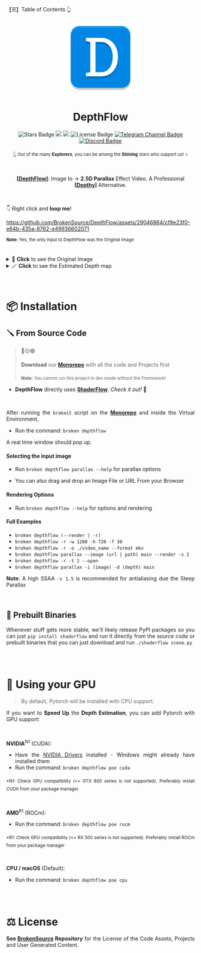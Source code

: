 【☰】Table of Contents 👆

<div align="justify">

<div align="center">
  <img src="./DepthFlow/Resources/DepthFlow.png" width="200">

  <h1>DepthFlow</h1>

  <img src="https://img.shields.io/github/stars/BrokenSource/DepthFlow?style=flat" alt="Stars Badge"/>
  <img src="https://img.shields.io/endpoint?url=https%3A%2F%2Fhits.dwyl.com%2FBrokenSource%2FDepthFlow.json%3Fshow%3Dunique&label=Visitors&color=blue"/>
  <img src="https://img.shields.io/endpoint?url=https%3A%2F%2Fhits.dwyl.com%2FBrokenSource%2FDepthFlow.json&label=Page%20Views&color=blue"/>
  <img src="https://img.shields.io/github/license/BrokenSource/DepthFlow?color=blue" alt="License Badge"/>
  <a href="https://t.me/brokensource">
    <img src="https://img.shields.io/badge/Telegram-Channel-blue?logo=telegram" alt="Telegram Channel Badge"/>
  </a>
  <a href="https://discord.gg/KjqvcYwRHm">
    <img src="https://img.shields.io/discord/1184696441298485370?label=Discord&color=blue" alt="Discord Badge"/>
  </a>

  <sub> 👆 Out of the many **Explorers**, you can be among the **Shining** stars who support us! ⭐️ </sub>

  <br>

  **[**[**DepthFlow**](https://github.com/BrokenSource/DepthFlow)**]**: Image to → **2.5D Parallax** Effect Video. A Professional **[**[**Depthy**](https://depthy.stamina.pl)**]** Alternative.
</div>

<br>

👇 Right click and **loop me**!

https://github.com/BrokenSource/DepthFlow/assets/29046864/cf9e23f0-e64b-435a-8762-e49936602071

<sup><b>Note:</b> Yes, the only input to DepthFlow was the Original Image</sup>

<br>

<details>
<summary>🎩 <b>Click</b> to see the Original Image </summary>
  <br>
  <a href="https://wallhaven.cc/w/pkz5r9">
    <img src="https://github.com/BrokenSource/DepthFlow/assets/29046864/1975fdc9-9517-4700-88dd-ed8175ab813f" alt="Original Image">
  </a>
  <br>
  <b>Source:</b> <a href="https://wallhaven.cc/w/pkz5r9">Wallhaven</a>. All images remain property of their original owners. ⚖️
  <br>
  <br>
</details>

<details>
<summary>🪄 <b>Click</b> to see the Estimated Depth map </summary>
  <br>
  <img src="https://github.com/BrokenSource/DepthFlow/assets/29046864/7f73775e-0b08-4a4f-bf97-7cb8f3aecad8" alt="Depth Map">
  <br>
  The Depth Map was estimated with <a href="https://github.com/isl-org/ZoeDepth"><b>ZoeDepth</b></a> 🚀
  <br>
  <br>
</details>

<br>
<br>

# 📦 Installation

## 🪛 From Source Code

> 🔴🟡🟢
>
> **Download** our [**Monorepo**](https://github.com/BrokenSource/BrokenSource#-running-from-the-source-code) with all the code and Projects first
>
> <sub><b>Note:</b> You cannot run this project in dev mode without the <i>Framework!</i></sub>

- **DepthFlow** directly uses [**ShaderFlow**](https://github.com/BrokenSource/ShaderFlow). _Check it out!_ 🚀

<br>

After running the `brakeit` script on the [**Monorepo**](https://github.com/BrokenSource/BrokenSource#-running-from-the-source-code) and inside the Virtual Environment,

- Run the command: `broken depthflow`

A real time window should pop up.

#### Selecting the input image
- Run `broken depthflow parallax --help` for parallax options

- You can also drag and drop an Image File or URL From your Browser

#### Rendering Options
- Run `broken depthflow --help` for options and rendering

#### Full Examples
- `broken depthflow (--render | -r)`
- `broken depthflow -r -w 1280 -h 720 -f 30`
- `broken depthflow -r -o ./video_name --format mkv`
- `broken depthflow parallax --image (url | path) main --render -s 2`
- `broken depthflow -r -t 2 --open`
- `broken depthflow parallax -i (image) -d (depth) main`

<b>Note</b>: A high SSAA `-s 1.5` is recommended for antialiasing due the Steep Parallax

<br>

## 🔮 Prebuilt Binaries
Whenever stuff gets more stable, we'll likely release PyPI packages so you can just `pip install shaderflow` and run it directly from the source code or prebuilt binaries that you can just download and run `./shaderflow scene.py`

<br>
<br>

# 🚀 Using your GPU

> By default, Pytorch will be installed with CPU support.

If you want to **Speed Up** the **Depth Estimation**, you can add Pytorch with GPU support:

<br>

**NVIDIA**<sup>N1</sup> (CUDA):
- Have the [NVIDIA Drivers](https://www.nvidia.com/download/index.aspx) installed - Windows might already have installed them
- Run the command: `broken depthflow poe cuda`

<sub>*N1: Check GPU compatibility (<= GTX 800 series is not supported). Preferably install CUDA from your package manager.</sub>


<br>

**AMD**<sup>R1</sup> (ROCm):
- Run the command: `broken depthflow poe rocm`

<sub>*R1: Check GPU compatibility (<= RX 500 series is not supported). Preferably install ROCm from your package manager</sub>


<br>

**CPU / macOS** (Default):

- Run the command: `broken depthflow poe cpu`


<br>
<br>

# ⚖️ License

**See [BrokenSource](https://github.com/BrokenSource/BrokenSource) Repository** for the License of the Code Assets, Projects and User Generated Content.

</div>